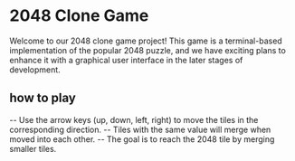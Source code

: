 # 2048 Clone Game
Welcome to our 2048 clone game project! This game is a terminal-based implementation of the popular 2048 puzzle, and we have exciting plans to enhance it with a graphical user interface in the later stages of development.
## how to play
-- Use the arrow keys (up, down, left, right) to move the tiles in the corresponding direction.
-- Tiles with the same value will merge when moved into each other.
-- The goal is to reach the 2048 tile by merging smaller tiles.
